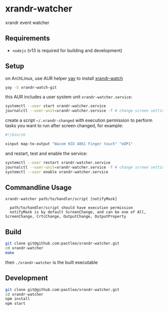 # xrandr-watcher
xrandr event watcher

## Requirements

* `nodejs` (v13 is required for building and development)

## Setup

on ArchLinux, use AUR helper [yay](https://github.com/Jguer/yay.git) to install [xrandr-watch](https://aur.archlinux.org/packages/xrandr-watch-git/)

```bash
yay -S xrandr-watch-git
```

this AUR includes a user system unit `xrandr-watcher.service`:

```bash
systemctl --user start xrandr-watcher.service
journalctl --user-unit=xrandr-watcher.service -f # change screen setting to see if it is working
```

create a script `~/.xrandr-changed` with execution permission to perform tasks you want to run after screen changed, for example:

```bash
#!/bin/sh

xinput map-to-output "Wacom HID 4861 Finger touch" "eDP1"
```

and restart, test and enable the service:

```bash
systemctl --user restart xrandr-watcher.service
journalctl --user-unit=xrandr-watcher.service -f # change screen setting to see if it is working
systemctl --user enable xrandr-watcher.service
```

## Commandline Usage

```
xrandr-watcher path/to/handler/script [notifyMask]

  path/to/handler/script should have execution permission
  notifyMask is by default ScreenChange, and can be one of All, ScreenChange, CrtcChange, OutputChange, OutputProperty
```

## Build

```bash
git clone git@github.com:pastleo/xrandr-watcher.git
cd xrandr-watcher
make
```

then `./xrandr-watcher` is the built executable

## Development

```bash
git clone git@github.com:pastleo/xrandr-watcher.git
cd xrandr-watcher
npm install
npm start
```
